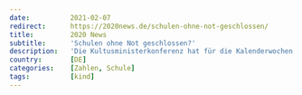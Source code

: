 ```yaml
---
date:          2021-02-07
redirect:      https://2020news.de/schulen-ohne-not-geschlossen/
title:         2020 News
subtitle:      'Schulen ohne Not geschlossen?'
description:   'Die Kultusministerkonferenz hat für die Kalenderwochen 46-50 schulstatistische Informationen zur COVID-19-Pandemie veröffentlicht. Daran wird deutlich, dass im gesamten Zeitraum im gesamten Bundesgebiet im Schnitt maximal 0,2 Prozent der Schülerinnen und Schüler positiv testeten. Die bundesweite, durchschnittliche maximale Positiv-Testrate der Lehrerinnen und Lehrer lag bei 0,4 Prozent. Beide Werte waren in den fraglichen Wochen fast konstant. […]'
country:       [DE]
categories:    [Zahlen, Schule]
tags:          [kind]
---
```

